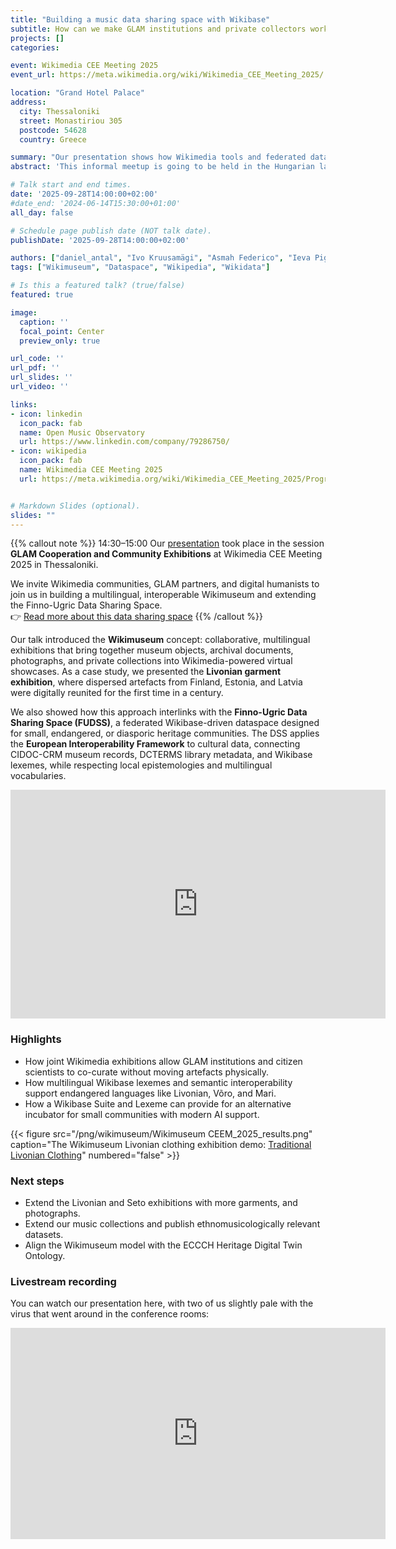 ```yaml
---
title: "Building a music data sharing space with Wikibase"
subtitle: How can we make GLAM institutions and private collectors work with each other on joint Wikimedia GLAM on a joint exhibition?
projects: []
categories:

event: Wikimedia CEE Meeting 2025
event_url: https://meta.wikimedia.org/wiki/Wikimedia_CEE_Meeting_2025/

location: "Grand Hotel Palace"
address:
  city: Thessaloniki
  street: Monastiriou 305
  postcode: 54628
  country: Greece

summary: "Our presentation shows how Wikimedia tools and federated dataspace design can reconnect dispersed heritage of small communities, such as the Livonians, Võros, Setos, and Maris. We introduce the Wikimuseum exhibition model and the Finno-Ugric Data Sharing Space (FUDSS), both designed to combine encyclopedic, archival, museum, and private collections into multilingual, interoperable cultural knowledge graphs."
abstract: 'This informal meetup is going to be held in the Hungarian language at the ELTE Digital Humanities Department.'

# Talk start and end times.
date: '2025-09-28T14:00:00+02:00'
#date_end: '2024-06-14T15:30:00+01:00'
all_day: false

# Schedule page publish date (NOT talk date).
publishDate: '2025-09-28T14:00:00+02:00'

authors: ["daniel_antal", "Ivo Kruusamägi", "Asmah Federico", "Ieva Pigozne"]
tags: ["Wikimuseum", "Dataspace", "Wikipedia", "Wikidata"]

# Is this a featured talk? (true/false)
featured: true

image:
  caption: ''
  focal_point: Center
  preview_only: true

url_code: ''
url_pdf: ''
url_slides: ''
url_video: ''

links:
- icon: linkedin
  icon_pack: fab
  name: Open Music Observatory
  url: https://www.linkedin.com/company/79286750/
- icon: wikipedia
  icon_pack: fab
  name: Wikimedia CEE Meeting 2025
  url: https://meta.wikimedia.org/wiki/Wikimedia_CEE_Meeting_2025/Programme


# Markdown Slides (optional).
slides: ""
---
```



{{% callout note %}} 
14:30–15:00 Our [presentation](/slides/20250928-wikimuseum-ceem2025/) took place in the session  
**GLAM Cooperation and Community Exhibitions** at Wikimedia CEE Meeting 2025 in Thessaloniki.

We invite Wikimedia communities, GLAM partners, and digital humanists to join us in building a multilingual, interoperable Wikimuseum and extending the Finno-Ugric Data Sharing Space.\
👉 [Read more about this data sharing space](/observatories/finno-ugric/)
{{% /callout %}}

Our talk introduced the **Wikimuseum** concept: collaborative, multilingual exhibitions that bring together museum objects, archival documents, photographs, and private collections into Wikimedia-powered virtual showcases. As a case study, we presented the **Livonian garment exhibition**, where dispersed artefacts from Finland, Estonia, and Latvia were digitally reunited for the first time in a century.

We also showed how this approach interlinks with the **Finno-Ugric Data Sharing Space (FUDSS)**, a federated Wikibase-driven dataspace designed for small, endangered, or diasporic heritage communities. The DSS applies the **European Interoperability Framework** to cultural data, connecting CIDOC-CRM museum records, DCTERMS library metadata, and Wikibase lexemes, while respecting local epistemologies and multilingual vocabularies.


<iframe src="https://docs.google.com/presentation/d/e/2PACX-1vSV6uGYs_lP9AOCehB_klihsqEesISF0SR7dQFD3t97gJgZuTccdorJbCyOx9igfpwhz7EmLkQ7t7Z-/pubembed?start=true&loop=false&delayms=3000" frameborder="0" width="600" height="366" allowfullscreen="true" mozallowfullscreen="true" webkitallowfullscreen="true"></iframe>

### Highlights
- How joint Wikimedia exhibitions allow GLAM institutions and citizen scientists to co-curate without moving artefacts physically.  
- How multilingual Wikibase lexemes and semantic interoperability support endangered languages like Livonian, Võro, and Mari.  
- How a Wikibase Suite and Lexeme can provide for an alternative incubator for small communities with modern AI support.

{{< figure src="/png/wikimuseum/Wikimuseum CEEM_2025_results.png" caption="The Wikimuseum Livonian clothing exhibition demo: [Traditional Livonian Clothing](https://et.wikipedia.org/wiki/Vikipeedia:GLAM/Traditional_Livonian_Clothing/en/1)" numbered="false" >}}

### Next steps
- Extend the Livonian and Seto exhibitions with more garments, and photographs. 
- Extend our music collections and publish ethnomusicologically relevant datasets.
- Align the Wikimuseum model with the ECCCH Heritage Digital Twin Ontology.  

### Livestream recording

You can watch our presentation here, with two of us slightly pale with the virus that went around in the conference rooms:

<iframe width="600" height="338" 
  src="https://www.youtube.com/embed/MaA-sq7pfwc?start=2793" 
  title="Wikimuseum CEEM 2025 presentation" 
  frameborder="0" 
  allow="accelerometer; autoplay; clipboard-write; encrypted-media; gyroscope; picture-in-picture" 
  allowfullscreen>
</iframe>

